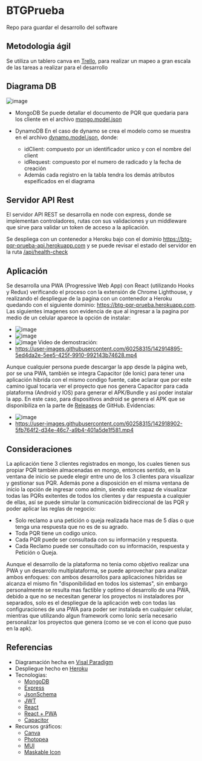 # BTGPrueba
Repo para guardar el desarrollo del software

## Metodologia ágil
Se utiliza un tablero canva en [Trello](https://trello.com/b/ChoSnOUj), para realizar un mapeo a gran escala de las tareas a realizar para el desarrollo

## Diagrama DB
![image](https://user-images.githubusercontent.com/60258315/142771388-7c62a577-4603-4361-a482-7a1bede047bd.png)
- MongoDB
  Se puede detallar el documento de PQR que quedaria para los cliente en el archivo [mongo.model.json](models/mongo.model.json)

- DynamoDB
  En el caso de dynamo se crea el modelo como se muestra en el archivo [dynamo.model.json](models/dynamo.model.json), donde:
    - idClient: compuesto por un identificador unico y con el nombre del client
    - idRequest: compuesto por el numero de radicado y la fecha de creación
    - Además cada registro en la tabla tendra los demás atributos espeificados en el diagrama

## Servidor API Rest
El servidor API REST se desarrolla en node con express, donde se implementan controladores, rutas con sus validaciones y un middleware que sirve para validar un token de acceso a la aplicación.

Se despliega con un contenedor a Heroku bajo con el dominio https://btg-pqr-prueba-api.herokuapp.com y se puede revisar el estado del servidor en la ruta [/api/health-check](https://btg-pqr-prueba-api.herokuapp.com/api/health-check)

## Aplicación
Se desarrolla una PWA (Progressive Web App) con React (utilizando Hooks y Redux) verificando el proceso con la extensión de Chrome Lighthouse, y realizando el despliegue de la pagina con un contenedor a Heroku quedando con el siguiente dominio: https://btg-pqr-prueba.herokuapp.com. Las siguientes imagenes son evidencia de que al ingresar a la pagina por medio de un celular aparece la opción de instalar:
  - ![image](https://user-images.githubusercontent.com/60258315/142912902-c3b6f3eb-2f50-4ce9-a354-592d321c96aa.png)
  - ![image](https://user-images.githubusercontent.com/60258315/142912949-c86940be-ac73-47a8-9f30-62c48271bb28.png)
  - ![image](https://user-images.githubusercontent.com/60258315/142913065-8210b0ef-89d8-4d93-bac5-5f4b5eedaec5.png)
Video de demostración:
  - https://user-images.githubusercontent.com/60258315/142914895-5ed4da2e-5ee5-425f-9910-992143b74628.mp4

Aunque cualquier persona puede descargar la app desde la página web, por se una PWA, también se integra Capacitor (de Ionic) para tener una aplicación hibrida con el mismo condigo fuente, cabe aclarar que por este camino igual tocaria ver el proyecto que nos genera Capacitor para cada plataforma (Android y IOS) para generar el APK/Bundle y así poder instalar la app. En este caso, para dispositivos android se genera el APK que se disponibiliza en la parte de [Releases](https://github.com/JCamiloRpo/BTGPrueba/releases/tag/APK) de GitHub. 
Evidencias:
  - ![image](https://user-images.githubusercontent.com/60258315/142918839-841a956b-33a1-419e-9e0b-912198d408f1.png)
  - https://user-images.githubusercontent.com/60258315/142918902-5fb764f2-d34e-46c7-a9b4-401a5de1f581.mp4

## Consideraciones
La aplicación tiene 3 clientes registrados en mongo, los cuales tienen sus propiar PQR también almacenadas en mongo, entonces sentido, en la ventana de inicio se puede elegir entre uno de los 3 clientes para visualizar y gestionar sus PQR. Además pone a disposición en el misma ventana de inicio la opción de ingresar como admin, siendo este capaz de visualizar todas las PQRs exitentes de todos los clientes y dar respuesta a cualquier de ellas, así se puede simular la comunicación bidireccional de las PQR y poder aplicar las reglas de negocio:
  - Solo reclamo a una petición o queja realizada hace mas de 5 días o que tenga una respuesta que no es de su agrado.
  - Toda PQR tiene un codigo unico.
  - Cada PQR puede ser consultada con su información y respuesta.
  - Cada Reclamo puede ser consultado con su información, respuesta y Petición o Queja.

Aunque el desarrollo de la plataforma no tenia como objetivo realizar una PWA y un desarrollo multiplataforma, se puede aprovechar para analizar ambos enfoques: con ambos desarrollos para aplicaciones hibridas se alcanza el mismo fin "disponibilidad en todos los sistemas", sin embargo personalmente se resulta mas factible y optimo el desarrollo de una PWA, debido a que no se necesitan generar los proyectos ni instaladores por separados, solo es el despliegue de la aplicación web con todas las configuraciones de una PWA para poder ser instalada en cualquier celular, mientras que utilizando algun framework como Ionic sería necesario personalizar los proyectos que genera (como se ve con el icono que puso en la apk).

## Referencias
- Diagramación hecha en [Visal Paradigm](https://online.visual-paradigm.com)
- Despliegue hecho en [Heroku](https://www.heroku.com)
- Tecnologias:
  - [MongoDB](https://www.mongodb.com)
  - [Express](https://expressjs.com)
  - [JsonSchema](https://json-schema.org)
  - [JWT](https://jwt.io)
  - [React](https://es.reactjs.org)
  - [React + PWA](https://pwaexperts.io/tutoriales/desarrolla-primera-pwa-react)
  - [Capacitor](https://capacitorjs.com/solution/react)
- Recursos gráficos:
  - [Canva](https://www.canva.com)
  - [Photopea](https://www.photopea.com)
  - [MUI](https://mui.com)
  - [Maskable Icon](https://maskable.app/editor)